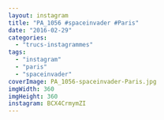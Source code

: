 ```yaml
---
layout: instagram
title: "PA_1056 #spaceinvader #Paris"
date: "2016-02-29"
categories: 
  - "trucs-instagrammes"
tags: 
  - "instagram"
  - "paris"
  - "spaceinvader"
coverImage: PA_1056-spaceinvader-Paris.jpg
imgWidth: 360
imgHeight: 360
instagram: BCX4CrmymZI
---
```

